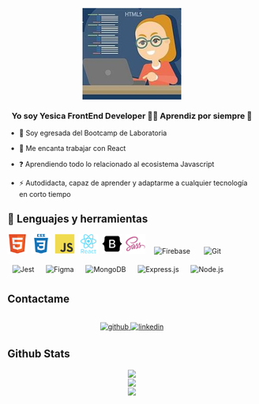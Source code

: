 <div align="center">
<img src="./img/chica_sonriente.jpg" width="200" align="center" />
</div>  
  

### <div align="center">Yo soy Yesica FrontEnd Developer 👨‍💻 Aprendiz por siempre 🚀</div>  
  

- 🔭 Soy egresada del Bootcamp de Laboratoria  
  

- 🌱 Me encanta trabajar con React  
  

- ❓ Aprendiendo todo lo relacionado al ecosistema Javascript  
  

- ⚡  Autodidacta, capaz de aprender y adaptarme a cualquier  tecnología en corto tiempo  
  
## 🔨 Lenguajes y herramientas  

<div align="left">
    <div>
        <img src="https://github.com/devicons/devicon/blob/master/icons/html5/html5-original.svg" title="HTML5" alt="HTML" width="40" height="40"/>&nbsp;
        <img src="https://github.com/devicons/devicon/blob/master/icons/css3/css3-plain-wordmark.svg"  title="CSS3" alt="CSS" width="40" height="40"/>&nbsp;
        <img src="https://github.com/devicons/devicon/blob/master/icons/javascript/javascript-original.svg" title="JavaScript" alt="JavaScript" width="40" height="40"/>&nbsp;
        <img src="https://github.com/devicons/devicon/blob/master/icons/react/react-original-wordmark.svg" title="React" alt="React" width="40" height="40"/>&nbsp;
        <img src="https://github.com/devicons/devicon/blob/master/icons/bootstrap/bootstrap-plain.svg" title="Bootstrap" alt="Bootstrap" width="40" height="40"/>&nbsp;
        <img src="https://github.com/devicons/devicon/blob/master/icons/sass/sass-original.svg" title="Sass" alt="Sass" width="40" height="40"/>&nbsp;
        <img style="margin: 10px" src="https://profilinator.rishav.dev/skills-assets/firebase.png" alt="Firebase" height="50" />&nbsp;
        <img style="margin: 10px" src="https://profilinator.rishav.dev/skills-assets/git-scm-icon.svg" alt="Git" height="50" />
        <img style="margin: 10px" src="https://profilinator.rishav.dev/skills-assets/jest.svg" alt="Jest" height="50" />
        <img style="margin: 10px" src="https://profilinator.rishav.dev/skills-assets/figma-icon.svg" alt="Figma" height="50" />
        <img style="margin: 10px" src="https://profilinator.rishav.dev/skills-assets/mongodb-original-wordmark.svg" alt="MongoDB" height="50" />
        <img style="margin: 10px" src="https://profilinator.rishav.dev/skills-assets/express-original-wordmark.svg" alt="Express.js" height="50" />
        <img style="margin: 10px" src="https://profilinator.rishav.dev/skills-assets/nodejs-original-wordmark.svg" alt="Node.js" height="50" />
      </div>
</div>

## Contactame  
<br>
<div align="center">
<a href="https://github.com/YesicaChui" target="_blank">
<img src=https://img.shields.io/badge/github-%2324292e.svg?&style=for-the-badge&logo=github&logoColor=white alt=github style="margin-bottom: 5px;" />
</a>
<a href="https://linkedin.com/in/yesicachuichalco" target="_blank">
<img src=https://img.shields.io/badge/linkedin-%231E77B5.svg?&style=for-the-badge&logo=linkedin&logoColor=white alt=linkedin style="margin-bottom: 5px;" />
</a>  
</div>  

## Github Stats  
<div align="center"><img src="https://github-readme-stats.vercel.app/api?username=YesicaChui&show_icons=true&theme=radical" align="center" /></div>  
<div align="center"><img src="https://github-readme-stats.vercel.app/api/top-langs/?username=YesicaChui&theme=tokyonight" align="center" /></div> 

<div align="center">
<img src="https://komarev.com/ghpvc/?username=YesicaChui&&style=flat-square" align="center" />
</div>  
  
